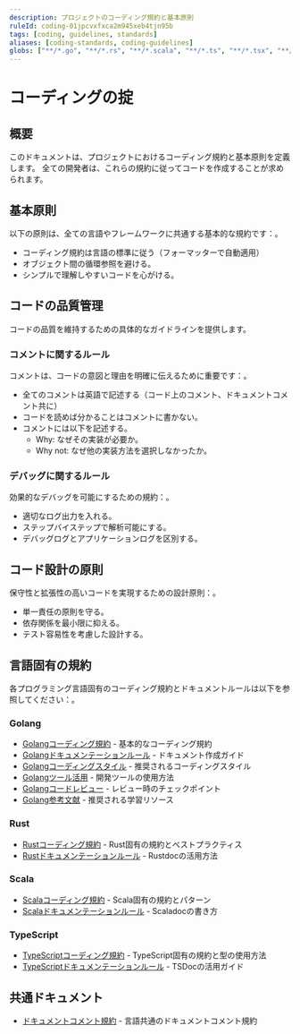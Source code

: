 ```yaml
---
description: プロジェクトのコーディング規約と基本原則
ruleId: coding-01jpcvxfxca2m945xeb4tjn95b
tags: [coding, guidelines, standards]
aliases: [coding-standards, coding-guidelines]
globs: ["**/*.go", "**/*.rs", "**/*.scala", "**/*.ts", "**/*.tsx", "**/*.js", "**/*.jsx"]
---
```



# コーディングの掟

## 概要

このドキュメントは、プロジェクトにおけるコーディング規約と基本原則を定義します。
全ての開発者は、これらの規約に従ってコードを作成することが求められます。

## 基本原則

以下の原則は、全ての言語やフレームワークに共通する基本的な規約です：。

- コーディング規約は言語の標準に従う（フォーマッターで自動適用）
- オブジェクト間の循環参照を避ける。
- シンプルで理解しやすいコードを心がける。

## コードの品質管理

コードの品質を維持するための具体的なガイドラインを提供します。

### コメントに関するルール

コメントは、コードの意図と理由を明確に伝えるために重要です：。

- 全てのコメントは英語で記述する（コード上のコメント、ドキュメントコメント共に）
- コードを読めば分かることはコメントに書かない。
- コメントには以下を記述する。
  - Why: なぜその実装が必要か。
  - Why not: なぜ他の実装方法を選択しなかったか。

### デバッグに関するルール

効果的なデバッグを可能にするための規約：。

- 適切なログ出力を入れる。
- ステップバイステップで解析可能にする。
- デバッグログとアプリケーションログを区別する。

## コード設計の原則

保守性と拡張性の高いコードを実現するための設計原則：。

- 単一責任の原則を守る。
- 依存関係を最小限に抑える。
- テスト容易性を考慮した設計する。

## 言語固有の規約

各プログラミング言語固有のコーディング規約とドキュメントルールは以下を参照してください：。

### Golang

- [Golangコーディング規約](coding/golang.md) - 基本的なコーディング規約
- [Golangドキュメンテーションルール](coding/golang/golangdoc.md) - ドキュメント作成ガイド
- [Golangコーディングスタイル](coding/golang/golangstyle.md) - 推奨されるコーディングスタイル
- [Golangツール活用](coding/golang/golangtools.md) - 開発ツールの使用方法
- [Golangコードレビュー](coding/golang/golangreview.md) - レビュー時のチェックポイント
- [Golang参考文献](coding/golang/golangrefs.md) - 推奨される学習リソース

### Rust

- [Rustコーディング規約](coding/rust.md) - Rust固有の規約とベストプラクティス
- [Rustドキュメンテーションルール](coding/rust/rustdoc.md) - Rustdocの活用方法

### Scala

- [Scalaコーディング規約](coding/scala.md) - Scala固有の規約とパターン
- [Scalaドキュメンテーションルール](coding/scala/scaladoc.md) - Scaladocの書き方

### TypeScript

- [TypeScriptコーディング規約](coding/typescript.md) - TypeScript固有の規約と型の使用方法
- [TypeScriptドキュメンテーションルール](coding/typescript/tsdoc.md) - TSDocの活用ガイド

## 共通ドキュメント

- [ドキュメントコメント規約](coding/doc_comment.md) - 言語共通のドキュメントコメント規約

